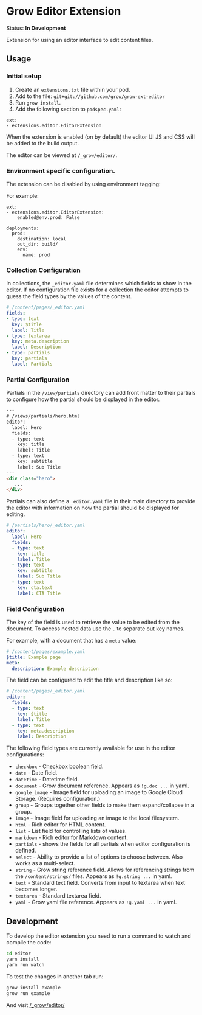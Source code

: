 # Grow Editor Extension

Status: **In Development**

Extension for using an editor interface to edit content files.

## Usage

### Initial setup

1. Create an `extensions.txt` file within your pod.
1. Add to the file: `git+git://github.com/grow/grow-ext-editor`
1. Run `grow install`.
1. Add the following section to `podspec.yaml`:

```
ext:
- extensions.editor.EditorExtension
```

When the extension is enabled (on by default) the editor UI JS and CSS will be added to the build output.

The editor can be viewed at `/_grow/editor/`.

### Environment specific configuration.

The extension can be disabled by using environment tagging:

For example:

```
ext:
- extensions.editor.EditorExtension:
    enabled@env.prod: False

deployments:
  prod:
    destination: local
    out_dir: build/
    env:
      name: prod
```

### Collection Configuration

In collections, the `_editor.yaml` file determines which
fields to show in the editor. If no configuration file exists for a
collection the editor attempts to guess the field types by the values
of the content.

```yaml
# /content/pages/_editor.yaml
fields:
- type: text
  key: $title
  label: Title
- type: textarea
  key: meta.description
  label: Description
- type: partials
  key: partials
  label: Partials
```

### Partial Configuration

Partials in the `/view/partials` directory can add front matter to their
partials to configure how the partial should be displayed in the editor.

```html
---
# /views/partials/hero.html
editor:
  label: Hero
  fields:
  - type: text
    key: title
    label: Title
  - type: text
    key: subtitle
    label: Sub Title
---
<div class="hero">
   ...
</div>
```

Partials can also define a `_editor.yaml` file in their main directory to provide the editor with information on how the partial should be displayed for editing.

```yaml
# /partials/hero/_editor.yaml
editor:
  label: Hero
  fields:
  - type: text
    key: title
    label: Title
  - type: text
    key: subtitle
    label: Sub Title
  - type: text
    key: cta.text
    label: CTA Title
```

### Field Configuration

The key of the field is used to retrieve the value to be edited from the document.
To access nested data use the `.` to separate out key names.

For example, with a document that has a `meta` value:

```yaml
# /content/pages/example.yaml
$title: Example page
meta:
  description: Example description
```

The field can be configured to edit the title and description like so:

```yaml
# /content/pages/_editor.yaml
editor:
  fields:
  - type: text
    key: $title
    label: Title
  - type: text
    key: meta.description
    label: Description
```

The following field types are currently available for use in the editor configurations:

- `checkbox` - Checkbox boolean field.
- `date` - Date field.
- `datetime` - Datetime field.
- `document` - Grow document reference. Appears as `!g.doc ...` in yaml.
- `google_image` - Image field for uploading an image to Google Cloud Storage. (Requires configuration.)
- `group` - Groups together other fields to make them expand/collapse in a group.
- `image` - Image field for uploading an image to the local filesystem.
- `html` - Rich editor for HTML content.
- `list` - List field for controlling lists of values.
- `markdown` - Rich editor for Markdown content.
- `partials` - shows the fields for all partials when editor configuration is defined.
- `select` - Ability to provide a list of options to choose between. Also works as a multi-select.
- `string` - Grow string reference field. Allows for referencing strings from the `/content/strings/` files. Appears as `!g.string ...` in yaml.
- `text` - Standard text field. Converts from input to textarea when text becomes longer.
- `textarea` - Standard textarea field.
- `yaml` - Grow yaml file reference. Appears as `!g.yaml ...` in yaml.

## Development

To develop the editor extension you need to run a command to watch and compile the
code:

```sh
cd editor
yarn install
yarn run watch
```

To test the changes in another tab run:

```sh
grow install example
grow run example
```

And visit [/_grow/editor/](http://localhost:8080/_grow/editor/)
